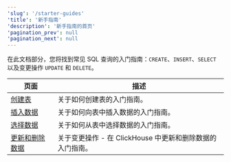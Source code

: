 ```yaml
---
'slug': '/starter-guides'
'title': '新手指南'
'description': '新手指南的首页'
'pagination_prev': null
'pagination_next': null
---
```




在此文档部分，您将找到常见 SQL 查询的入门指南：`CREATE`、`INSERT`、`SELECT` 以及变更操作 `UPDATE` 和 `DELETE`。

| 页面                                                       | 描述                                                                   |
|------------------------------------------------------------|------------------------------------------------------------------------|
| [创建表](../guides/creating-tables.md)                     | 关于如何创建表的入门指南。                                             |
| [插入数据](../guides/inserting-data.md)                    | 关于如何向表中插入数据的入门指南。                                     |
| [选择数据](../guides/writing-queries.md)                   | 关于如何从表中选择数据的入门指南。                                     |
| [更新和删除数据](../guides/developer/mutations.md)        | 关于变更操作 - 在 ClickHouse 中更新和删除数据的入门指南。          |

